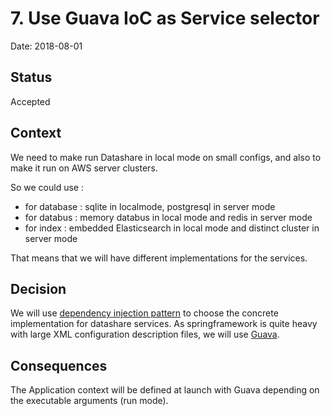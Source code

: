# 7. Use Guava IoC as Service selector

Date: 2018-08-01

## Status

Accepted

## Context

We need to make run Datashare in local mode on small configs, and also to make it run on AWS server clusters.

So we could use : 
* for database : sqlite in localmode, postgresql in server mode
* for databus : memory databus in local mode and redis in server mode
* for index : embedded Elasticsearch in local mode and distinct cluster in server mode

That means that we will have different implementations for the services.

## Decision

We will use [dependency injection pattern](https://en.wikipedia.org/wiki/Dependency_injection) to choose the concrete implementation for datashare services.
As springframework is quite heavy with large XML configuration description files, we will use [Guava](https://guava.dev/).

## Consequences

The Application context will be defined at launch with Guava depending on the executable arguments (run mode).

